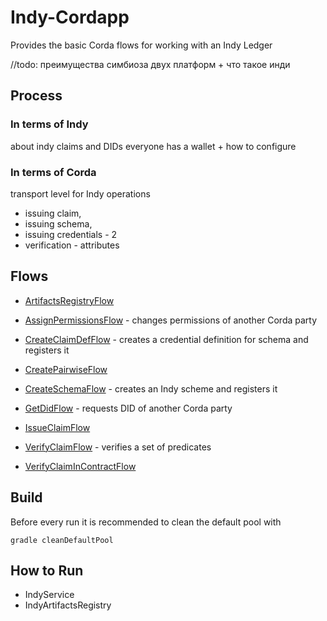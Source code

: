 # Indy-Cordapp

Provides the basic Corda flows for working with an Indy Ledger

//todo: преимущества симбиоза двух платформ + что такое инди

## Process

### In terms of Indy
about indy claims and DIDs
everyone has a wallet + how to configure


### In terms of Corda

transport level for Indy operations
- issuing claim, 
- issuing schema, 
- issuing credentials - 2 
- verification - attributes


## Flows


- [ArtifactsRegistryFlow](com.luxoft.blockchainlab.corda.hyperledger.indy.flow.ArtifactsRegistryFlow)

- [AssignPermissionsFlow](com.luxoft.blockchainlab.corda.hyperledger.indy.flow.AssignPermissionsFlow) - changes permissions of another Corda party

- [CreateClaimDefFlow](com.luxoft.blockchainlab.corda.hyperledger.indy.flow.CreateClaimDefFlow) - creates a credential definition for schema and registers it

- [CreatePairwiseFlow](com.luxoft.blockchainlab.corda.hyperledger.indy.flow.CreatePairwiseFlow)

- [CreateSchemaFlow](com.luxoft.blockchainlab.corda.hyperledger.indy.flow.CreateSchemaFlow) - creates an Indy scheme and registers it

- [GetDidFlow](com.luxoft.blockchainlab.corda.hyperledger.indy.flow.GetDidFlow) -  requests DID of another Corda party

- [IssueClaimFlow](com.luxoft.blockchainlab.corda.hyperledger.indy.flow.IssueClaimFlow)

- [VerifyClaimFlow](com.luxoft.blockchainlab.corda.hyperledger.indy.flow.VerifyClaimFlow) - verifies a set of predicates

- [VerifyClaimInContractFlow](com.luxoft.blockchainlab.corda.hyperledger.indy.flow.VerifyClaimInContractFlow)



## Build

Before every run it is recommended to clean the default pool with 

    gradle cleanDefaultPool
    

## How to Run

- IndyService
- IndyArtifactsRegistry